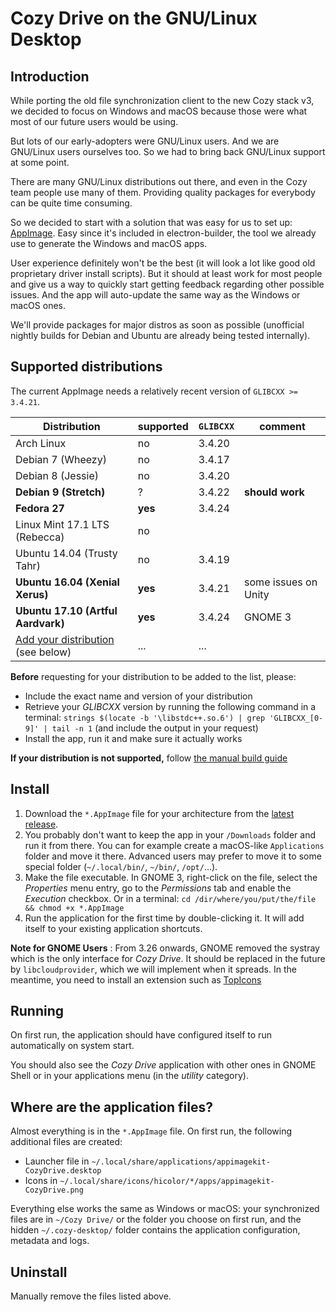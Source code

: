 # Cozy Drive on the GNU/Linux Desktop

## Introduction

While porting the old file synchronization client to the new Cozy stack v3, we
decided to focus on Windows and macOS because those were what most of our future
users would be using.

But lots of our early-adopters were GNU/Linux users. And we are GNU/Linux users
ourselves too. So we had to bring back GNU/Linux support at some point.

There are many GNU/Linux distributions out there, and even in the Cozy team
people use many of them. Providing quality packages for everybody can be quite
time consuming.

So we decided to start with a solution that was easy for us to set up:
[AppImage](https://appimage.org/). Easy since it's included in electron-builder,
the tool we already use to generate the Windows and macOS apps.

User experience definitely won't be the best (it will look a lot like good old
proprietary driver install scripts). But it should at least work for most people
and give us a way to quickly start getting feedback regarding other possible
issues. And the app will auto-update the same way as the Windows or macOS ones.

We'll provide packages for major distros as soon as possible (unofficial
nightly builds for Debian and Ubuntu are already being tested internally).

## Supported distributions

The current AppImage needs a relatively recent version of `GLIBCXX >= 3.4.21`.

| Distribution | supported | `GLIBCXX` | comment |
| --- | --- | --- | --- |
| Arch Linux | no | 3.4.20 | |
| Debian 7 (Wheezy) | no | 3.4.17 | |
| Debian 8 (Jessie) | no | 3.4.20 | |
| **Debian 9 (Stretch)** | ? | 3.4.22 | **should work** |
| **Fedora 27** | **yes** | 3.4.24 | |
| Linux Mint 17.1 LTS (Rebecca) | no | | |
| Ubuntu 14.04 (Trusty Tahr) | no | 3.4.19 | |
| **Ubuntu 16.04 (Xenial Xerus)** | **yes** | 3.4.21 | some issues on Unity |
| **Ubuntu 17.10 (Artful Aardvark)** | **yes** | 3.4.24 | GNOME 3 |
| [Add your distribution](https://github.com/cozy-labs/cozy-desktop/edit/master/doc/usage/linux.md) (see below) | ... | ... | |

**Before** requesting for your distribution to be added to the list, please:

- Include the exact name and version of your distribution
- Retrieve your *GLIBCXX*  version by running the following command in a
  terminal:
  `strings $(locate -b '\libstdc++.so.6') | grep 'GLIBCXX_[0-9]' | tail -n 1`
  (and include the output in your request)
- Install the app, run it and make sure it actually works

**If your distribution is not supported,** follow [the manual build guide](./build.md)

## Install

1. Download the `*.AppImage` file for your architecture from the
   [latest release](https://github.com/cozy-labs/cozy-desktop/releases/latest).
2. You probably don't want to keep the app in your `/Downloads` folder and run
   it from there. You can for example create a macOS-like `Applications` folder
   and move it there. Advanced users may prefer to move it to some special
   folder (`~/.local/bin/`, `~/bin/`, `/opt/`...).
3. Make the file executable. In GNOME 3, right-click on the file, select the
   *Properties* menu entry, go to the *Permissions* tab and enable the
   *Execution* checkbox. Or in a terminal:
   `cd /dir/where/you/put/the/file && chmod +x *.AppImage`
4. Run the application for the first time by double-clicking it. It will add
   itself to your existing application shortcuts.

**Note for GNOME Users** : From 3.26 onwards, GNOME removed the systray which is the only interface for *Cozy Drive*. It should be replaced in the future by `libcloudprovider`, which we will implement when it spreads. In the meantime, you need to install an extension such as [TopIcons](https://extensions.gnome.org/extension/1031/topicons/)

## Running

On first run, the application should have configured itself to run automatically
on system start.

You should also see the *Cozy Drive* application with other ones in GNOME Shell
or in your applications menu (in the *utility* category).

## Where are the application files?

Almost everything is in the `*.AppImage` file. On first run, the following
additional files are created:

- Launcher file in `~/.local/share/applications/appimagekit-CozyDrive.desktop`
- Icons in `~/.local/share/icons/hicolor/*/apps/appimagekit-CozyDrive.png`

Everything else works the same as Windows or macOS: your synchronized files are
in `~/Cozy Drive/` or the folder you choose on first run, and the hidden
`~/.cozy-desktop/` folder contains the application configuration, metadata and
logs.

## Uninstall

Manually remove the files listed above.
